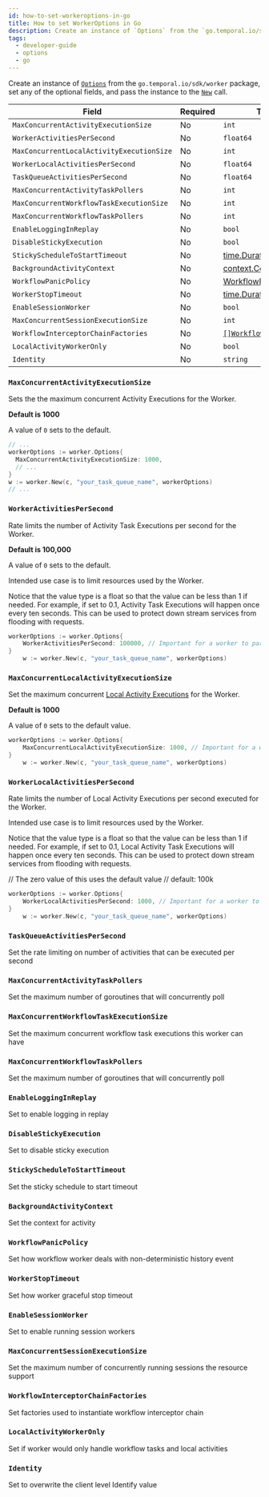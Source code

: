 ```yaml
---
id: how-to-set-workeroptions-in-go
title: How to set WorkerOptions in Go
description: Create an instance of `Options` from the `go.temporal.io/sdk/worker` package, set any of the optional fields, and pass the instance to the `New` call.
tags:
  - developer-guide
  - options
  - go
---
```


Create an instance of [`Options`](https://pkg.go.dev/go.temporal.io/sdk/worker#Options) from the `go.temporal.io/sdk/worker` package, set any of the optional fields, and pass the instance to the [`New`](https://pkg.go.dev/go.temporal.io/sdk/worker#New) call.

| Field | Required |  Type | Example |
| ----- | -------- | ----- | ------- |
| `MaxConcurrentActivityExecutionSize` | No | `int` | [👀](#maxconcurrentactivityexecutionsize) |
| `WorkerActivitiesPerSecond` | No | `float64` | [👀](#workeractivitiespersecond) |
| `MaxConcurrentLocalActivityExecutionSize` | No | `int` | [👀](#maxconcurrentlocalactivityexecutionsize) |
| `WorkerLocalActivitiesPerSecond` | No | `float64` | [👀](#workerlocalactivitiespersecond) |
| `TaskQueueActivitiesPerSecond` | No | `float64` | [👀](#taskqueueactivitiespersecond) |
| `MaxConcurrentActivityTaskPollers` | No | `int` | [👀](#maxconcurrentactivitytaskpollers) |
| `MaxConcurrentWorkflowTaskExecutionSize` | No | `int` | [👀](#maxconcurrentworkflowtaskexecutionsize) |
| `MaxConcurrentWorkflowTaskPollers` | No | `int` | [👀](#maxconcurrentworkflowtaskpollers) |
| `EnableLoggingInReplay` | No | `bool` | [👀](#enablelogginginreplay) |
| `DisableStickyExecution` | No | `bool` | [👀](#disablestickyexecution) |
| `StickyScheduleToStartTimeout` | No | [time.Duration](https://pkg.go.dev/time#Duration) | [👀](#stickyscheduletostarttimeout) |
| `BackgroundActivityContext` | No | [context.Context](https://pkg.go.dev/context#Context) | [👀](#backgroundactivitycontext) |
| `WorkflowPanicPolicy` | No | [WorkflowPanicPolicy](https://pkg.go.dev/go.temporal.io/sdk@v1.10.0/internal#WorkflowPanicPolicy) | [👀](#workflowpanicpolicy) |
| `WorkerStopTimeout` | No | [time.Duration](https://pkg.go.dev/time#Duration) | [👀](#workerstoptimeout) |
| `EnableSessionWorker` | No | `bool` | [👀](#enablesessionworker) |
| `MaxConcurrentSessionExecutionSize` | No | `int` | [👀](#maxconcurrentsessionexecutionsize) |
| `WorkflowInterceptorChainFactories` | No |  [`[]WorkflowInterceptor`](https://pkg.go.dev/go.temporal.io/sdk@v1.10.0/internal#WorkflowInterceptor) | [👀](#workflowinterceptorchainfactories) |
| `LocalActivityWorkerOnly` | No | `bool` | [👀](#localactivityworkeronly) |
| `Identity` | No | `string` | [👀](#identity) |

### `MaxConcurrentActivityExecutionSize`

Sets the the maximum concurrent Activity Executions for the Worker.

**Default is 1000**

A value of `0` sets to the default.

```go
// ...
workerOptions := worker.Options{
  MaxConcurrentActivityExecutionSize: 1000,
  // ...
}
w := worker.New(c, "your_task_queue_name", workerOptions)
// ...
```

### `WorkerActivitiesPerSecond`

Rate limits the number of Activity Task Executions per second for the Worker.

**Default is 100,000**

A value of `0` sets to the default.

Intended use case is to limit resources used by the Worker.

Notice that the value type is a float so that the value can be less than 1 if needed.
For example, if set to 0.1, Activity Task Executions will happen once every ten seconds.
This can be used to protect down stream services from flooding with requests.

```go
workerOptions := worker.Options{
	WorkerActivitiesPerSecond: 100000, // Important for a worker to participate in the session
}
	w := worker.New(c, "your_task_queue_name", workerOptions)
```

### `MaxConcurrentLocalActivityExecutionSize`

Set the maximum concurrent [Local Activity Executions](/docs/content/what-is-a-local-activity) for the Worker.

**Default is 1000**

A value of `0` sets to the default value.

```go
workerOptions := worker.Options{
	MaxConcurrentLocalActivityExecutionSize: 1000, // Important for a worker to participate in the session
}
	w := worker.New(c, "your_task_queue_name", workerOptions)
```

### `WorkerLocalActivitiesPerSecond`

Rate limits the number of Local Activity Executions per second executed for the Worker.

Intended use case is to limit resources used by the Worker.

Notice that the value type is a float so that the value can be less than 1 if needed.
For example, if set to 0.1, Local Activity Task Executions will happen once every ten seconds.
This can be used to protect down stream services from flooding with requests.

 // The zero value of this uses the default value
 // default: 100k

```go
workerOptions := worker.Options{
	WorkerLocalActivitiesPerSecond: 1000, // Important for a worker to participate in the session
}
	w := worker.New(c, "your_task_queue_name", workerOptions)
```

### `TaskQueueActivitiesPerSecond`

Set the rate limiting on number of activities that can be executed per second

### `MaxConcurrentActivityTaskPollers`

Set the maximum number of goroutines that will concurrently poll

### `MaxConcurrentWorkflowTaskExecutionSize`

Set the maximum concurrent workflow task executions this worker can have

### `MaxConcurrentWorkflowTaskPollers`

Set the maximum number of goroutines that will concurrently poll

### `EnableLoggingInReplay`

Set to enable logging in replay

### `DisableStickyExecution`

Set to disable sticky execution

### `StickyScheduleToStartTimeout`

Set the sticky schedule to start timeout

### `BackgroundActivityContext`

Set the context for activity

### `WorkflowPanicPolicy`

Set how workflow worker deals with non-deterministic history event

### `WorkerStopTimeout`

Set how worker graceful stop timeout

### `EnableSessionWorker`

Set to enable running session workers

### `MaxConcurrentSessionExecutionSize`

Set the maximum number of concurrently running sessions the resource support

### `WorkflowInterceptorChainFactories`

Set factories used to instantiate workflow interceptor chain

### `LocalActivityWorkerOnly`

Set if worker would only handle workflow tasks and local activities

### `Identity`

Set to overwrite the client level Identify value
